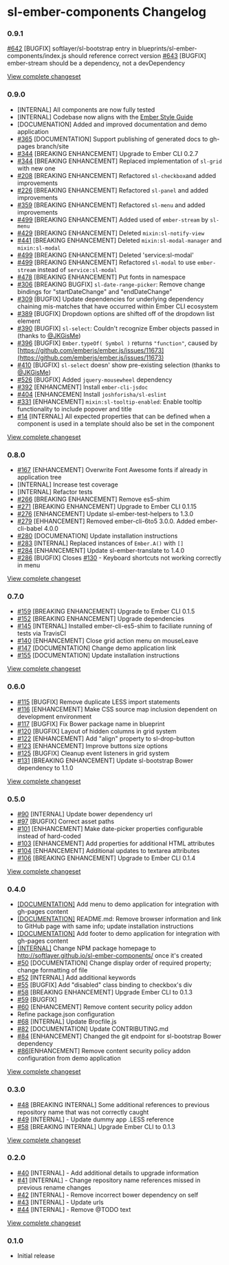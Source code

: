 # sl-ember-components Changelog

### 0.9.1

[#642](https://github.com/softlayer/sl-ember-components/issues/642) [BUGFIX] softlayer/sl-bootstrap entry in blueprints/sl-ember-components/index.js should reference correct version
[#643](https://github.com/softlayer/sl-ember-components/issues/643) [BUGFIX] ember-stream should be a dependency, not a devDependency

[View complete changeset](https://github.com/softlayer/sl-ember-components/compare/v0.9.0...v0.9.1)

### 0.9.0

* [INTERNAL] All components are now fully tested
* [INTERNAL] Codebase now aligns with the [Ember Style Guide](https://github.com/softlayer/ember-style-guide)
* [DOCUMENATION] Added and improved documentation and demo application
* [#365](https://github.com/softlayer/sl-ember-components/issues/365) [DOCUMENTATION] Support publishing of generated docs to gh-pages branch/site
* [#344](https://github.com/softlayer/sl-ember-components/issues/344) [BREAKING ENHANCEMENT] Upgrade to Ember CLI 0.2.7
* [#344](https://github.com/softlayer/sl-ember-components/pull/344) [BREAKING ENHANCEMENT] Replaced implementation of `sl-grid` with new one
* [#208](https://github.com/softlayer/sl-ember-components/issues/208) [BREAKING ENHANCEMENT] Refactored `sl-checkbox`and added improvements
* [#226](https://github.com/softlayer/sl-ember-components/issues/226) [BREAKING ENHANCEMENT] Refactored `sl-panel` and added improvements
* [#359](https://github.com/softlayer/sl-ember-components/issues/359) [BREAKING ENHANCEMENT] Refactored `sl-menu` and added improvements
* [#499](https://github.com/softlayer/sl-ember-components/pull/499) [BREAKING ENHANCEMENT] Added used of `ember-stream` by `sl-menu`
* [#429](https://github.com/softlayer/sl-ember-components/issues/429) [BREAKING ENHANCEMENT] Deleted `mixin:sl-notify-view`
* [#441](https://github.com/softlayer/sl-ember-components/pull/441) [BREAKING ENHANCEMENT] Deleted `mixin:sl-modal-manager` and `mixin:sl-modal`
* [#499](https://github.com/softlayer/sl-ember-components/pull/499) [BREAKING ENHANCEMENT] Deleted 'service:sl-modal'
* [#499](https://github.com/softlayer/sl-ember-components/pull/499) [BREAKING ENHANCEMENT] Refactored `sl-modal` to use `ember-stream` instead of `service:sl-modal`
* [#478](https://github.com/softlayer/sl-ember-components/pull/478) [BREAKING ENHANCEMENT] Put fonts in namespace
* [#306](https://github.com/softlayer/sl-ember-components/issues/305) [BREAKING BUGFIX] `sl-date-range-picker`: Remove change bindings for "startDateChange" and "endDateChange"
* [#309](https://github.com/softlayer/sl-ember-components/issues/309) [BUGFIX] Update dependencies for underlying dependency chaining mis-matches that have occurred within Ember CLI ecosystem
* [#389](https://github.com/softlayer/sl-ember-components/issues/389) [BUGFIX] Dropdown options are shifted off of the dropdown list element
* [#390](https://github.com/softlayer/sl-ember-components/pull/390) [BUGFIX] `sl-select`: Couldn't recognize Ember objects passed in (thanks to [@JKGisMe](https://github.com/JKGisMe))
* [#396](https://github.com/softlayer/sl-ember-components/issues/396) [BUGFIX] `Ember.typeOf( Symbol )` returns `"function"`, caused by [https://github.com/emberjs/ember.js/issues/11673](https://github.com/emberjs/ember.js/issues/11673)
* [#410](https://github.com/softlayer/sl-ember-components/issues/410) [BUGFIX] `sl-select` doesn' show pre-existing selection (thanks to [@JKGisMe](https://github.com/JKGisMe))
* [#526](https://github.com/softlayer/sl-ember-components/issues/526) [BUGFIX] Added `jquery-mousewheel` dependency
* [#392](https://github.com/softlayer/sl-ember-components/pull/392) [ENHANCMENT] Install `ember-cli-jsdoc`
* [#404](https://github.com/softlayer/sl-ember-components/pull/404) [ENHANCEMEN] Install `joshforisha/sl-eslint`
* [#331](https://github.com/softlayer/sl-ember-components/issues/331) [ENHANCEMENT] `mixin:sl-tooltip-enabled`: Enable tooltip functionality to include popover and title
* [#14](https://github.com/softlayer/sl-ember-components/issues/14) [INTERNAL] All expected properties that can be defined when a component is used in a template should also be set in the component

[View complete changeset](https://github.com/softlayer/sl-ember-components/compare/v0.8.0...v0.9.0)

### 0.8.0

* [#167](https://github.com/softlayer/sl-ember-components/pull/167) [ENHANCEMENT] Overwrite Font Awesome fonts if already in application tree
* [INTERNAL] Increase test coverage
* [INTERNAL] Refactor tests
* [#266](https://github.com/softlayer/sl-ember-components/pull/266) [BREAKING ENHANCEMENT] Remove es5-shim
* [#271](https://github.com/softlayer/sl-ember-components/pull/271) [BREAKING ENHANCEMENT] Upgrade to Ember CLI 0.1.15
* [#276](https://github.com/softlayer/sl-ember-components/pull/276) [ENHANCEMENT] Update sl-ember-test-helpers to 1.3.0
* [#279](https://github.com/softlayer/sl-ember-components/pull/279) [EHHANCEMENT] Removed ember-cli-6to5 3.0.0. Added ember-cli-babel 4.0.0
* [#280](https://github.com/softlayer/sl-ember-components/pull/280) [DOCUMENATION] Update installation instructions
* [#283](https://github.com/softlayer/sl-ember-components/pull/283) [INTERNAL] Replaced instances of `Ember.A()` with `[]`
* [#284](https://github.com/softlayer/sl-ember-components/pull/284) [ENHANCEMENT] Update sl-ember-translate to 1.4.0
* [#286](https://github.com/softlayer/sl-ember-components/pull/286) [BUGFIX] Closes [#130](https://github.com/softlayer/sl-ember-components/issues/130) - Keyboard shortcuts not working correctly in menu

[View complete changeset](https://github.com/softlayer/sl-ember-components/compare/v0.7.0...v0.8.0)

### 0.7.0

* [#159](https://github.com/softlayer/sl-ember-components/pull/159) [BREAKING ENHANCEMENT] Upgrade to Ember CLI 0.1.5
* [#152](https://github.com/softlayer/sl-ember-components/pull/152) [BREAKING ENHANCEMENT] Upgrade dependencies
* [#145](https://github.com/softlayer/sl-ember-components/pull/145) [INTERNAL] Installed ember-cli-es5-shim to faciliate running of tests via TravisCI
* [#140](https://github.com/softlayer/sl-ember-components/pull/140) [ENHANCEMENT] Close grid action menu on mouseLeave
* [#147](https://github.com/softlayer/sl-ember-components/pull/147) [DOCUMENTATION] Change demo application link
* [#155](https://github.com/softlayer/sl-ember-components/pull/155) [DOCUMENTATION] Update installation instructions

[View complete changeset](https://github.com/softlayer/sl-ember-components/compare/v0.6.0...v0.7.0)

### 0.6.0

* [#115](https://github.com/softlayer/sl-ember-components/pull/115) [BUGFIX] Remove duplicate LESS import statements
* [#116](https://github.com/softlayer/sl-ember-components/pull/116) [ENHANCEMENT] Make CSS source map inclusion dependent on development environment
* [#117](https://github.com/softlayer/sl-ember-components/pull/117) [BUGFIX] Fix Bower package name in blueprint
* [#120](https://github.com/softlayer/sl-ember-components/pull/120) [BUGFIX] Layout of hidden columns in grid system
* [#122](https://github.com/softlayer/sl-ember-components/pull/122) [ENHANCEMENT] Add "align" property to sl-drop-button
* [#123](https://github.com/softlayer/sl-ember-components/pull/123) [ENHANCEMENT] Improve buttons size options
* [#125](https://github.com/softlayer/sl-ember-components/pull/125) [BUGFIX] Cleanup event listeners in grid system
* [#131](https://github.com/softlayer/sl-ember-components/issues/131) [BREAKING ENHANCEMENT] Update sl-bootstrap Bower dependency to 1.1.0

[View complete changeset](https://github.com/softlayer/sl-ember-components/compare/v0.5.0...v0.6.0)

### 0.5.0

* [#90](https://github.com/softlayer/sl-ember-components/pull/90) [INTERNAL] Update bower dependency url
* [#97](https://github.com/softlayer/sl-ember-components/pull/97) [BUGFIX] Correct asset paths
* [#101](https://github.com/softlayer/sl-ember-components/pull/101) [ENHANCEMENT] Make date-picker properties configurable instead of hard-coded
* [#103](https://github.com/softlayer/sl-ember-components/pull/103) [ENHANCEMENT] Add properties for additional HTML attributes
* [#104](https://github.com/softlayer/sl-ember-components/pull/104) [ENHANCEMENT] Additional updates to textarea attributes
* [#106](https://github.com/softlayer/sl-ember-components/pull/106) [BREAKING ENHANCEMENT] Upgrade to Ember CLI 0.1.4

[View complete changeset](https://github.com/softlayer/sl-ember-components/compare/v0.4.0...v0.5.0)

### 0.4.0

* [[DOCUMENTATION]](https://github.com/softlayer/sl-ember-components/commit/47c0bf50dd768237c8ce0fd9b763181acd62c3e1) Add menu to demo application for integration with gh-pages content
* [[DOCUMENTATION]](https://github.com/softlayer/sl-ember-components/commit/5050a892d57330f6bb95e74fce91b7a44abea461) README.md: Remove browser information and link to GitHub page with same info; update installation instructions
* [[DOCUMENTATION]](https://github.com/softlayer/sl-ember-components/commit/93cf07c873f873dd0ec12f87e545d0480dcc3705) Add footer to demo application for integration with gh-pages content
* [[INTERNAL]](https://github.com/softlayer/sl-ember-components/issues/46) Change NPM package homepage to http://softlayer.github.io/sl-ember-components/ once it's created
* [#50](https://github.com/softlayer/sl-ember-components/pull/50) [DOCUMENTATION] Change display order of required property; change formatting of file
* [#52](https://github.com/softlayer/sl-ember-components/pull/52) [INTERNAL] Add additional keywords
* [#55](https://github.com/softlayer/sl-ember-components/pull/55) [BUGFIX] Add "disabled" class binding to checkbox's div
* [#58](https://github.com/softlayer/sl-ember-components/pull/58) [BREAKING ENHANCEMENT] Upgrade Ember CLI to 0.1.3
* [#59](https://github.com/softlayer/sl-ember-components/pull/59) [BUGFIX]
* [#60](https://github.com/softlayer/sl-ember-components/pull/60) [ENHANCEMENT] Remove content security policy addon
* Refine package.json configuration
* [#68](https://github.com/softlayer/sl-ember-components/pull/68) [INTERNAL] Update Brocfile.js
* [#82](https://github.com/softlayer/sl-ember-components/pull/82) [DOCUMENTATION] Update CONTRIBUTING.md
* [#84](https://github.com/softlayer/sl-ember-components/pull/84) [ENHANCEMENT] Changed the git endpoint for sl-bootstrap Bower dependency
* [#86](https://github.com/softlayer/sl-ember-components/pull/86)[ENHANCEMENT] Remove content security policy addon configuration from demo application

[View complete changeset](https://github.com/softlayer/sl-ember-components/compare/v0.3.0...v0.4.0)

### 0.3.0

* [#48](https://github.com/softlayer/sl-ember-components/pull/48) [BREAKING INTERNAL] Some additional references to previous repository name that was not correctly caught
* [#49](https://github.com/softlayer/sl-ember-components/pull/49) [INTERNAL] - Update dummy app .LESS reference
* [#58](https://github.com/softlayer/sl-ember-components/pull/58) [BREAKING INTERNAL] Upgrade Ember CLI to 0.1.3

[View complete changeset](https://github.com/softlayer/sl-ember-components/compare/v0.2.0...v0.3.0)

### 0.2.0

* [#40](https://github.com/softlayer/sl-ember-components/pull/40) [INTERNAL] - Add additional details to upgrade information
* [#41](https://github.com/softlayer/sl-ember-components/pull/41) [INTERNAL] - Change repository name references missed in previous rename changes
* [#42](https://github.com/softlayer/sl-ember-components/pull/42) [INTERNAL] - Remove incorrect bower dependency on self
* [#43](https://github.com/softlayer/sl-ember-components/pull/43) [INTERNAL] - Update urls
* [#44](https://github.com/softlayer/sl-ember-components/pull/44) [INTERNAL] - Remove @TODO text

[View complete changeset](https://github.com/softlayer/sl-ember-components/compare/v0.1.0...v0.2.0)

### 0.1.0

* Initial release
